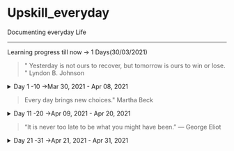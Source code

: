 # Upskill_everyday
Documenting everyday Life
***
Learning progress till now -> 1 Days(30/03/2021)

>" Yesterday is not ours to recover, but tomorrow is ours to win or lose. " Lyndon B. Johnson

<details>
<summary>Day 1 -10 ->Mar 30, 2021 - Apr 08, 2021</summary>
<p>

<details>
<summary>Day 1</summary>
<p>

- ✔️ [Solved Daily Challenge in Brilliant.org](https://github.com/roshan1727/Upskill_everyday/blob/main/images/Brilliant.org/Day%201-50/d1b1.png)
- ✔️ Chess.com 
  - ✔️ [Solved Some Puzzles](https://github.com/roshan1727/Upskill_everyday/blob/main/images/Chess.com/Day1-50/d1chs1.png)
  - ✔️ [Played Puzzle Rush](https://github.com/roshan1727/Upskill_everyday/blob/main/images/Chess.com/Day1-50/d1chs2.png)
  - ✔️ [Solved Daily Puzzle](https://github.com/roshan1727/Upskill_everyday/blob/main/images/Chess.com/Day1-50/d1chs3.png)
-  ✔️ Installing all Coding Setup and Singed in various coding Platform.
- 📰 [Daily English News](https://qz.com/india/)
</p></details>

<details>
<summary>Day 2 </summary>
<p>

- ✔️ [Solved Daily Challenge in Brilliant.org](https://github.com/roshan1727/Upskill_everyday/blob/main/images/Brilliant.org/d2b1.png)
- ✔️ Chess.com 
  - ✔️ [Solved Some Puzzles](https://github.com/roshan1727/Upskill_everyday/blob/main/images/Chess.com/Day1-50/d2chs1.png)
  - ✔️ [Played Puzzle Rush](https://github.com/roshan1727/Upskill_everyday/blob/main/images/Chess.com/Day1-50/d2chs2.png)
  - ✔️ [Solved Daily Puzzle](https://github.com/roshan1727/Upskill_everyday/blob/main/images/Chess.com/Day1-50/d2chs3.png)
   - ✔️ [NewTechnology](https://github.com/roshan1727/Upskill_everyday/blob/main/images/Newtechnology/d2gcd_m1.png)
    - ✔️Today I started a new path to learn about new technonlgy.
    - ✔️[enrol](https://www.qwiklabs.com/course_templates/153)

</p></details>

<details>
<summary>Day 3 </summary>
<p>

- ✔️ [Solved Daily Challenge in Brilliant.org](https://github.com/roshan1727/Upskill_everyday/blob/main/images/Brilliant.org/d3b1.png)
- ✔️ Chess.com 
  - ✔️ [Solved Some Puzzles](https://github.com/roshan1727/Upskill_everyday/blob/main/images/Chess.com/d3chs1.png)
  - ✔️ [Played Puzzle Rush](https://github.com/roshan1727/Upskill_everyday/blob/main/images/Chess.com/d3chs2.png)
  - ✔️ [Solved Daily Puzzle](https://github.com/roshan1727/Upskill_everyday/blob/main/images/Chess.com/d3chs3.png)
   - ✔️ [NewTechnology]()
    - ✔️In new Technology Google Cloud Computing.
    - 👂🏻 [Watched a Youtube video "A 15-Year-Old Entrepreneur Impresses the Sharks - Shark Tank"](https://www.youtube.com/watch?v=o0etimvtD74&t=186s)

</p></details>

<details>
<summary>Day 4</summary>
<p>

- ✔️ [Solved Daily Challenge in Brilliant.org](https://github.com/roshan1727/Upskill_everyday/blob/main/images/Brilliant.org/d4b1.png)
- ✔️ Chess.com 
  - ✔️ [Solved Some Puzzles](https://github.com/roshan1727/Upskill_everyday/blob/main/images/Chess.com/d4chs1.png)
  - ✔️ [Played Puzzle Rush](https://github.com/roshan1727/Upskill_everyday/blob/main/images/Chess.com/d4chs2.png)
  - ✔️ [Solved Daily Puzzle](https://github.com/roshan1727/Upskill_everyday/blob/main/images/Chess.com/d4chs3.png)
    - ✔️In new Technology Start to learn about ModernApp Ninja
    - ✔️I have solved Two Problems in skillrack.
    - ✔️[endrolled](https://lms.modernapps.ninja/courses/course-v1:modernapps+COU-MN7417+Perpetual/course/)
    - 👂🏻 [Watched a Youtube video "The Young Codemaster: Raising a Computer Prodigy | On The Red Dot | CNA Insider"](https://www.youtube.com/watch?v=3FvSLA-Kvvs&t=187s)
</p></details>

<details>
<summary>Day 5</summary>
<p>

- ✔️ [Solved Daily Challenge in Brilliant.org](https://github.com/roshan1727/Upskill_everyday/blob/main/images/Brilliant.org/d5b1.png)
- ✔️ Chess.com 
  - ✔️ [Solved Some Puzzles](https://github.com/roshan1727/Upskill_everyday/blob/main/images/Chess.com/d5chs1.png)
  - ✔️ [Played Puzzle Rush](https://github.com/roshan1727/Upskill_everyday/blob/main/images/Chess.com/d5chs2.png)
  - ✔️ [Solved Daily Puzzle](https://github.com/roshan1727/Upskill_everyday/blob/main/images/Chess.com/d5chs3.png)
    - ✔️In new Technology Start to learn about ModernApp Ninja
    - ✔️Setuped Slack to have a better Communication with Moderncodeninja by VMWARE.
    - ✔️I have solved Ten Problems in skillrack.
    - ✔️[endrolled](https://lms.modernapps.ninja/courses/course-v1:modernapps+COU-MN7417+Perpetual/course/)
    - 👂🏻 [Watched a Youtube video "How To Earn in your Early 20s? | Aman Dhattarwal | TEDxVIPS"](https://youtu.be/Y7qzo1WMcxs)
</p></details>

<details>
<summary>Day 6</summary>
<p>

- ✔️ [Solved Daily Challenge in Brilliant.org](https://github.com/roshan1727/Upskill_everyday/blob/main/images/Brilliant.org/d6b1.png)
- ✔️ Chess.com 
  - ✔️ [Solved Some Puzzles](https://github.com/roshan1727/Upskill_everyday/blob/main/images/Chess.com/d6chs1.png)
  - ✔️ [Played Puzzle Rush](https://github.com/roshan1727/Upskill_everyday/blob/main/images/Chess.com/d6chs2.png)
  - ✔️ [Solved Daily Puzzle](https://github.com/roshan1727/Upskill_everyday/blob/main/images/Chess.com/d6chs3.png)
  - ✔️[Solved Random Puzzle](https://github.com/roshan1727/Upskill_everyday/blob/main/images/Chess.com/d6chs4.png)
    - ✔️I learn the basic of Adobe XD for UI design.
    - 👂🏻 [Watched a Youtube video "Adobe XD for Beginners | FREE COURSE"](https://youtu.be/WEljsc2jorI)
</p></details>


<details>
<summary>Day 7</summary>
<p>

- ✔️ [Solved Daily Challenge in Brilliant.org](https://github.com/roshan1727/Upskill_everyday/blob/main/images/Brilliant.org/d7b1.png)
- ✔️ Chess.com 
  - ✔️ [Solved Some Puzzles](https://github.com/roshan1727/Upskill_everyday/blob/main/images/Chess.com/d7chs1.png)
  - ✔️ [Played Puzzle Rush](https://github.com/roshan1727/Upskill_everyday/blob/main/images/Chess.com/d7chs2.png)
  - ✔️ [Solved Daily Puzzle](https://github.com/roshan1727/Upskill_everyday/blob/main/images/Chess.com/d7chs3.png)
  - ✔️[Solved Random Puzzle](https://github.com/roshan1727/Upskill_everyday/blob/main/images/Chess.com/d7chs4.png)
    - 👂🏻 [Watched a Youtube video "Why people believe they can’t draw - and how to prove they can | Graham Shaw | TEDxHull"](https://www.youtube.com/watch?v=7TXEZ4tP06c)
    - 👂🏻 [Watched a Youtube video "This Is What Rejections & Failures Teach You About SUCCESS | Sahla Parveen | Josh Talks"](https://www.youtube.com/watch?v=7m_XpKA3GCg)

</p></details>


<details>
<summary>Day 8</summary>
<p>

- ✔️ [Solved Daily Challenge in Brilliant.org](https://github.com/roshan1727/Upskill_everyday/blob/main/images/Brilliant.org/d8b1.png)
- ✔️ Chess.com 
  - ✔️ [Solved Some Puzzles](https://github.com/roshan1727/Upskill_everyday/blob/main/images/Chess.com/d8chs1.png)
  - ✔️ [Played Puzzle Rush](https://github.com/roshan1727/Upskill_everyday/blob/main/images/Chess.com/d8chs2.png)
  - ✔️ [Solved Daily Puzzle](https://github.com/roshan1727/Upskill_everyday/blob/main/images/Chess.com/d8chs3.png)
    - ✔️[Solved Random Puzzle](https://github.com/roshan1727/Upskill_everyday/blob/main/images/Chess.com/d8chs4.png)
    - 👂🏻 [Watched a Youtube video "My journey to success | Aishwarya Rajesh | TEDxIIMTrichy"](https://www.youtube.com/watch?v=zls4a7I_qaM)

</p></details>

<details>
<summary>Day 9</summary>
<p>

- ✔️ [Solved Daily Challenge in Brilliant.org](https://github.com/roshan1727/Upskill_everyday/blob/main/images/Brilliant.org/d9b1.png)
- ✔️ Chess.com 
  - ✔️ [Solved Some Puzzles](https://github.com/roshan1727/Upskill_everyday/blob/main/images/Chess.com/d9chs1.png)
  - ✔️ [Played Puzzle Rush](https://github.com/roshan1727/Upskill_everyday/blob/main/images/Chess.com/d9chs2.png)
  - ✔️ [Solved Daily Puzzle](https://github.com/roshan1727/Upskill_everyday/blob/main/images/Chess.com/d9chs3.png)
  - ✔️[Solved Random Puzzle](https://github.com/roshan1727/Upskill_everyday/blob/main/images/Chess.com/d9chs4.png)
    - 👂🏻 [Watched a Youtube video "Make Your Impossible Dreams Come True! | Ms. Nivedha RM | TEDxRTU"](https://www.youtube.com/watch?v=-JfQvYLveGA)

</p></details>

<details>
<summary>Day 10</summary>
<p>

- ✔️ [Solved Daily Challenge in Brilliant.org](https://github.com/roshan1727/Upskill_everyday/blob/main/images/Brilliant.org/d10b1.png)
- ✔️ Chess.com 
  - ✔️ [Solved Some Puzzles](https://github.com/roshan1727/Upskill_everyday/blob/main/images/Chess.com/d10chs1.png)
  - ✔️ [Played Puzzle Rush](https://github.com/roshan1727/Upskill_everyday/blob/main/images/Chess.com/d10chs2.png)
  - ✔️ [Solved Daily Puzzle](https://github.com/roshan1727/Upskill_everyday/blob/main/images/Chess.com/d10chs3.png)
  - ✔️[Solved Random Puzzle](https://github.com/roshan1727/Upskill_everyday/blob/main/images/Chess.com/d10csh4.png)
    - 👂🏻 [Watched a Youtube video "What makes you special? | Mariana Atencio | TEDxUniversityofNevada"](https://www.youtube.com/watch?v=MY5SatbZMAo)

</p></details>

</p></details>

>Every day brings new choices." Martha Beck


<details>
<summary>Day 11 -20 ->Apr 09, 2021 - Apr 20, 2021</summary>
<p>


<details>
<summary>Day 11</summary>
<p>

- ✔️ [Solved Daily Challenge in Brilliant.org](https://github.com/roshan1727/Upskill_everyday/blob/main/images/Brilliant.org/d11b1.png)
- ✔️ Chess.com 
  - ✔️ [Solved Some Puzzles](https://github.com/roshan1727/Upskill_everyday/blob/main/images/Chess.com/d11chs1.png)
  - ✔️ [Played Puzzle Rush](https://github.com/roshan1727/Upskill_everyday/blob/main/images/Chess.com/d11chs2.png)
  - ✔️ [Solved Daily Puzzle](https://github.com/roshan1727/Upskill_everyday/blob/main/images/Chess.com/d11chs3.png)
  - ✔️[Solved Random Puzzle](https://github.com/roshan1727/Upskill_everyday/blob/main/images/Chess.com/d11chs4.png)
   - ✔️Today I started to learn Python in Guvi. [endroll](https://www.guvi.in/courses-video?course=pythonEng)

    - 👂🏻 [Watched a Youtube video "Broken English: Every Indian Kid's Ordeal | Esha Manwani | TEDxHLCC"](https://www.youtube.com/watch?v=XqqIzCPUcgs)

</p></details>

<details>
<summary>Day 12</summary>
<p>

- ✔️ [Solved Daily Challenge in Brilliant.org](https://github.com/roshan1727/Upskill_everyday/blob/main/images/Brilliant.org/d12b1.png)
- ✔️ Chess.com 
  - ✔️ [Solved Some Puzzles](https://github.com/roshan1727/Upskill_everyday/blob/main/images/Chess.com/d12chs1.png)
  - ✔️ [Played Puzzle Rush](C:\GitFiles\Upskill_everyday\images\Chess.com\d12chs2.png)
  - ✔️ [Solved Daily Puzzle](https://github.com/roshan1727/Upskill_everyday/blob/main/images/Chess.com/d12chs3.png)
  - ✔️[Solved Random Puzzle](https://github.com/roshan1727/Upskill_everyday/blob/main/images/Chess.com/d12chs4.png)

    - 👂🏻 [Watched a Youtube video "Why you should speak to strangers | Praveen Wadalkar | TEDxIESMCRC"](https://www.youtube.com/watch?v=g6HnOku6KUs)

</p></details>

<details>
<summary>Day 13</summary>
<p>

- ✔️ [Solved Daily Challenge in Brilliant.org](https://github.com/roshan1727/Upskill_everyday/blob/main/images/Brilliant.org/d13b1.png)
- ✔️ Chess.com 
  - ✔️ [Solved Some Puzzles](https://github.com/roshan1727/Upskill_everyday/blob/main/images/Chess.com/d13chs1.png)
  - ✔️ [Played Puzzle Rush](https://github.com/roshan1727/Upskill_everyday/blob/main/images/Chess.com/d13chs2.png)
  - ✔️ [Solved Daily Puzzle](https://github.com/roshan1727/Upskill_everyday/blob/main/images/Chess.com/d13chs3.png)
  - ✔️[Solved Random Puzzle](https://github.com/roshan1727/Upskill_everyday/blob/main/images/Chess.com/d13chs4.png)
  - ✔️I Solved 5 problems in Skillrack.
    - 👂🏻 [Watched a Youtube video "From Confusion to Conclusion | Swapna Patker | TEDxIIMRohtak"](https://www.youtube.com/watch?v=6LZ7QqoY_1w&t=4s)
     - 👂🏻 [Watched a Youtube video "The Secret of Becoming Mentally Strong | Amy Morin | TEDxOcala"](https://www.youtube.com/watch?v=TFbv757kup4)
    - 👂🏻 [Watched a Youtube video "7 Ways to Make a Conversation With Anyone | Malavika Varadan | TEDxBITSPilaniDubai"](https://www.youtube.com/watch?v=F4Zu5ZZAG7I)

</p></details>

<details>
<summary>Day 14</summary>
<p>

- ✔️ [Solved Daily Challenge in Brilliant.org](https://github.com/roshan1727/Upskill_everyday/blob/main/images/Brilliant.org/d14b1.png)
- ✔️ Chess.com 
  - ✔️ [Solved Some Puzzles](https://github.com/roshan1727/Upskill_everyday/blob/main/images/Chess.com/d14chs1.png)
  - ✔️ [Played Puzzle Rush](https://github.com/roshan1727/Upskill_everyday/blob/main/images/Chess.com/d14chs2.png)
  - ✔️ [Solved Daily Puzzle](https://github.com/roshan1727/Upskill_everyday/blob/main/images/Chess.com/d14chs3.png)
  - ✔️[Solved Random Puzzle](https://github.com/roshan1727/Upskill_everyday/blob/main/images/Chess.com/d14chs4.png)
 
    - 👂🏻 [Watched a Youtube video "Why you think you're right -- even if you're wrong | Julia Galef"](https://www.youtube.com/watch?v=w4RLfVxTGH4)
     - 👂🏻 [Watched a Youtube video "Learning a language? Speak it like you’re playing a video game | Marianna Pascal | TEDxPenangRoad"](https://www.youtube.com/watch?v=Ge7c7otG2mk)
    - 👂🏻 [Watched a Youtube video "Approach Yourself To Approach Infinity. | Ridhi Dogra | TEDxGGDSDCollege"](https://www.youtube.com/watch?v=SwX5ESqlkBM)

</p></details>

<details>
<summary>Day 15</summary>
<p>

- ✔️ [Solved Daily Challenge in Brilliant.org](https://github.com/roshan1727/Upskill_everyday/blob/main/images/Brilliant.org/d15b1.png)
- ✔️ Chess.com 
  - ✔️ [Solved Some Puzzles](https://github.com/roshan1727/Upskill_everyday/blob/main/images/Chess.com/d15chs1.png)
  - ✔️ [Played Puzzle Rush](https://github.com/roshan1727/Upskill_everyday/blob/main/images/Chess.com/d15chs2.png)
  - ✔️ [Solved Daily Puzzle](https://github.com/roshan1727/Upskill_everyday/blob/main/images/Chess.com/d15chs3.png)
  - ✔️[Solved Random Puzzle](https://github.com/roshan1727/Upskill_everyday/blob/main/images/Chess.com/d15chs4.png)
 
    - 👂🏻 [Watched a Youtube video "Befriend Yourself | Nivetha Thomas | TEDxOMCH"](https://www.youtube.com/watch?v=sB34sRehUvU)
     - 👂🏻 [Watched a Youtube video "The first 20 hours -- how to learn anything | Josh Kaufman | TEDxCSU"](https://www.youtube.com/watch?v=5MgBikgcWnY&t=989s)

</p></details>
<details>
<summary>Day 16</summary>
<p>

- ✔️ [Solved Daily Challenge in Brilliant.org](https://github.com/roshan1727/Upskill_everyday/blob/main/images/Brilliant.org/d16b1.png)
- ✔️ Chess.com 
  - ✔️ [Solved Some Puzzles](https://github.com/roshan1727/Upskill_everyday/blob/main/images/Chess.com/d16chs1.png)
  - ✔️ [Played Puzzle Rush](https://github.com/roshan1727/Upskill_everyday/blob/main/images/Chess.com/d16chs2.png)
  - ✔️ [Solved Daily Puzzle](https://github.com/roshan1727/Upskill_everyday/blob/main/images/Chess.com/d16chs3.png)
  - ✔️[Solved Random Puzzle](https://github.com/roshan1727/Upskill_everyday/blob/main/images/Chess.com/d16chs4.png)
 
    - 👂🏻 [Watched a Youtube video "After watching this, your brain will not be the same | Lara Boyd | TEDxVancouver"](https://www.youtube.com/watch?v=LNHBMFCzznE)
    - 👂🏻 [Watched a Youtube video "How To Start A Business In College With No Money? | Sunny Garg | Josh Talks"](https://www.youtube.com/watch?v=JlvQnlPbhMM&t=463s)
</p></details>

<details>
<summary>Day 17</summary>
<p>

- ✔️ [Solved Daily Challenge in Brilliant.org](https://github.com/roshan1727/Upskill_everyday/blob/main/images/Brilliant.org/d17b1.png)
- ✔️ Chess.com 
  - ✔️ [Solved Some Puzzles](https://github.com/roshan1727/Upskill_everyday/blob/main/images/Chess.com/d17chs1.png)
  - ✔️ [Played Puzzle Rush](https://github.com/roshan1727/Upskill_everyday/blob/main/images/Chess.com/d17chs2.png)
  - ✔️ [Solved Daily Puzzle](https://github.com/roshan1727/Upskill_everyday/blob/main/images/Chess.com/d17chs3.png)
  - ✔️[Solved Random Puzzle](https://github.com/roshan1727/Upskill_everyday/blob/main/images/Chess.com/d17chs4.png)
  - ✔️ [Completed Daily Workout Problem in lumosity](https://github.com/roshan1727/Upskill_everyday/blob/main/images/lumosity/d1lty1.jpg)
  - ✔️ [Completed Basic HTML and HTML5 in freecodecamp under  Responsive Web Design](https://www.freecodecamp.org/learn/responsive-web-design/)
  - ✔️ install and setup the Julia in pc 
  - ✔️ [Completed Beginer's module in Python](https://www.guvi.in/courses-video?course=pythonEng)
    - 👂🏻 [Watched a Youtube video "The 7 Habits of Highly Effective People Summary"](https://www.youtube.com/watch?v=WFc08j9eorQ&t=687s)
    - 👂🏻 [Watched a Youtube video "The 7 Habits of Highly Effective People Summary (part 2)"](https://www.youtube.com/watch?v=5LbCRx1UbWY)
</p></details>
<details>
<summary>Day 18</summary>
<p>

- ✔️ [Solved Daily Challenge in Brilliant.org](https://github.com/roshan1727/Upskill_everyday/blob/main/images/Brilliant.org/d18b1.png)
- ✔️ Chess.com 
  - ✔️ [Solved Some Puzzles](https://github.com/roshan1727/Upskill_everyday/blob/main/images/Chess.com/d18chs1.png)
  - ✔️ [Played Puzzle Rush](https://github.com/roshan1727/Upskill_everyday/blob/main/images/Chess.com/d18chs2.png)
  - ✔️ [Solved Daily Puzzle](https://github.com/roshan1727/Upskill_everyday/blob/main/images/Chess.com/d18chs3.png)
  - ✔️[Solved Random Puzzle](https://github.com/roshan1727/Upskill_everyday/blob/main/images/Chess.com/d18chs4.png)
  - ✔️ [Completed Daily Workout Problem in lumosity](https://github.com/roshan1727/Upskill_everyday/blob/main/images/lumosity/d2lyt1.jpg)
  - ✔️ [Enrolled another HTML course In Udemy](https://www.udemy.com/course/html-basic-to-advanced/)
  - ✔️ [Completed intermediate module in Python](https://github.com/roshan1727/Upskill_everyday/blob/main/images/Newtechnology/guvi-intermediate_python.png)
    - 👂🏻 [Watched a Youtube video "PYTHON AND DATA VISUALIZATION : Day -1 (Intro to Python)"](https://www.youtube.com/watch?v=eaoPm475Jts)
    - 👂🏻 [Watched a Youtube video "PYTHON AND DATA VISUALIZATION : Day -2 (Data Structures)"](https://www.youtube.com/watch?v=eOp1UgQUXII)
    - 👂🏻 [Watched a Youtube video "PYTHON AND DATA VISUALIZATION : Day -3 (Data Structures)"](https://www.youtube.com/watch?v=I2RFd_C4rfE)
    - 👂🏻 [Watched a Youtube video "The future we're building -- and boring | Elon Musk"](https://www.youtube.com/watch?v=zIwLWfaAg-8&t=544s)
    
    - 👂🏻 [Watched a Youtube video "'change the way you think’ | Dr Kruti Parekh | TEDxSIUVimanNagar"](https://www.youtube.com/watch?v=GjJX0iA7VBA&t=29s)

</p></details>
<details>
<summary>Day 19</summary>
<p>

- ✔️ [Solved Daily Challenge in Brilliant.org](https://github.com/roshan1727/Upskill_everyday/blob/main/images/Brilliant.org/d19b1.png)
- ✔️ Chess.com 
  - ✔️ [Solved Some Puzzles](https://github.com/roshan1727/Upskill_everyday/blob/main/images/Chess.com/d19Chs1.png)
  - ✔️ [Played Puzzle Rush](https://github.com/roshan1727/Upskill_everyday/blob/main/images/Chess.com/d19Chs2.png)
  - ✔️ [Solved Daily Puzzle](https://github.com/roshan1727/Upskill_everyday/blob/main/images/Chess.com/d19Chs3.png)
  - ✔️[Solved Random Puzzle](https://github.com/roshan1727/Upskill_everyday/blob/main/images/Chess.com/d19Chs4.png)
    - 👂🏻 [Watched a Youtube video "Jeff Bezos: The electricity metaphor"](https://www.youtube.com/watch?v=vMKNUylmanQ)
    - 👂🏻 [Watched a Youtube video "How To Multiply Your Time | Rory Vaden | TEDxDouglasville"](https://www.youtube.com/watch?v=y2X7c9TUQJ8)
    - 👂🏻 [Watched a Youtube video "PYTHON AND DATA VISUALIZATION : Day -4 (Data Structures completion)"](https://www.youtube.com/watch?v=nBDK3YYbNq8)
</p></details>

<details>
<summary>Day 20</summary>
<p>

- ✔️ [Solved Daily Challenge in Brilliant.org](https://github.com/roshan1727/Upskill_everyday/blob/main/images/Brilliant.org/d20b1.png)
- ✔️ Chess.com 
  - ✔️ [Solved Some Puzzles](https://github.com/roshan1727/Upskill_everyday/blob/main/images/Chess.com/d20chs1.png)
  - ✔️ [Played Puzzle Rush](https://github.com/roshan1727/Upskill_everyday/blob/main/images/Chess.com/d20chs2.png)
  - ✔️ [Solved Daily Puzzle](https://github.com/roshan1727/Upskill_everyday/blob/main/images/Chess.com/d20chs3.png)
  - ✔️[Solved Random Puzzle](https://github.com/roshan1727/Upskill_everyday/blob/main/images/Chess.com/d20chs4.png)
    - 📙 [enrolled in Blockchain Essentials](https://courses.cognitiveclass.ai/courses/course-v1:developerWorks+BC0101EN+v1/course/)
    - 📙[enrolled a new course in Coursera:Building Modern Python Applications on AWS](https://www.coursera.org/learn/building-modern-python-applications-on-aws/home/welcome)
    - 👂🏻 [Watched a Youtube video "Building self-confidence"](https://www.youtube.com/watch?v=W4CpxgJb644)
    - 👂🏻 [Watched a Youtube video "Business Lessons That You Can Learn From The Streets Of India | Capt. Raghu Raman | Josh Talks"](https://www.youtube.com/watch?v=12eD3K5Peu8)
    - 👂🏻 [Watched a Youtube video "PYTHON AND DATA VISUALIZATION : Day -5 (Data Visualisation )"](https://www.youtube.com/watch?v=msVkNbakpx8)
    
</p></details>
</p></details>

>“It is never too late to be what you might have been.”
― George Eliot

<details>
<summary>Day 21 -31 ->Apr 21, 2021 - Apr 31, 2021</summary>
<p>


<details>
<summary>Day 21</summary>
<p>

- ✔️ [Solved Daily Challenge in Brilliant.org](https://github.com/roshan1727/Upskill_everyday/blob/main/images/Brilliant.org/d21b1.png)
- ✔️ Chess.com 
  - ✔️ [Solved Some Puzzles](https://github.com/roshan1727/Upskill_everyday/blob/main/images/Chess.com/d21chs1.png)
  - ✔️ [Played Puzzle Rush](https://github.com/roshan1727/Upskill_everyday/blob/main/images/Chess.com/d21chs2.png)
  - ✔️ [Solved Daily Puzzle](https://github.com/roshan1727/Upskill_everyday/blob/main/images/Chess.com/d21chs3.png)
  - ✔️[Solved Random Puzzle](https://github.com/roshan1727/Upskill_everyday/blob/main/images/Chess.com/d21chs3.png)


    - 👂🏻 [Watched a Youtube video "PYTHON AND DATA VISUALIZATION : Day -6 (Data Visualisation )"](https://www.youtube.com/watch?v=mCv4Pll3MYY)

</p></details>

<details>
<summary>Day 22</summary>
<p>

- ✔️ [Solved Daily Challenge in Brilliant.org](https://github.com/roshan1727/Upskill_everyday/blob/main/images/Brilliant.org/d22b1.png)
- ✔️ Chess.com 
  - ✔️ [Solved Some Puzzles](https://github.com/roshan1727/Upskill_everyday/blob/main/images/Chess.com/d22chs1.png)
  - ✔️ [Played Puzzle Rush](https://github.com/roshan1727/Upskill_everyday/blob/main/images/Chess.com/d22chs2.png)
  - ✔️ [Solved Daily Puzzle](https://github.com/roshan1727/Upskill_everyday/blob/main/images/Chess.com/d22chs3.png)
  - ✔️[Solved Random Puzzle](https://github.com/roshan1727/Upskill_everyday/blob/main/images/Chess.com/d22chs4.png)
    - 👂🏻 [Watched a Youtube video "Basic Web Dev Bootcamp: Day -1 (INTRO and HTML )"](https://www.youtube.com/watch?v=I9rranjk-6E)
     - 👂🏻 [Watched a Youtube video "PYTHON AND MACHINE LEARNING : Day -1 (Python intro )"](https://www.youtube.com/watch?v=c1q2OC0n-z8)
</p></details>

